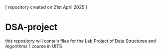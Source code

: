 [ repository created on 21st April 2025 ]

# DSA-project
this repository will contain files for the Lab Project of Data Structures and Algorithms 1 course in UITS
